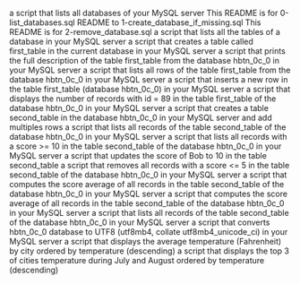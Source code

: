 a script that lists all databases of your MySQL server
This README is for 0-list_databases.sql
README to 1-create_database_if_missing.sql
This README is for 2-remove_database.sql
a script that lists all the tables of a database in your MySQL server
a script that creates a table called first_table in the current database in your MySQL server
a script that prints the full description of the table first_table from the database hbtn_0c_0 in your MySQL server
a script that lists all rows of the table first_table from the database hbtn_0c_0 in your MySQL server
a script that inserts a new row in the table first_table (database hbtn_0c_0) in your MySQL server
a script that displays the number of records with id = 89 in the table first_table of the database hbtn_0c_0 in your MySQL server
a script that creates a table second_table in the database hbtn_0c_0 in your MySQL server and add multiples rows
a script that lists all records of the table second_table of the database hbtn_0c_0 in your MySQL server
a script that lists all records with a score >= 10 in the table second_table of the database hbtn_0c_0 in your MySQL server
a script that updates the score of Bob to 10 in the table second_table
a script that removes all records with a score <= 5 in the table second_table of the database hbtn_0c_0 in your MySQL server
a script that computes the score average of all records in the table second_table of the database hbtn_0c_0 in your MySQL server
 a script that computes the score average of all records in the table second_table of the database hbtn_0c_0 in your MySQL server
a script that lists all records of the table second_table of the database hbtn_0c_0 in your MySQL server
a script that converts hbtn_0c_0 database to UTF8 (utf8mb4, collate utf8mb4_unicode_ci) in your MySQL server
a script that displays the average temperature (Fahrenheit) by city ordered by temperature (descending)
a script that displays the top 3 of cities temperature during July and August ordered by temperature (descending)

